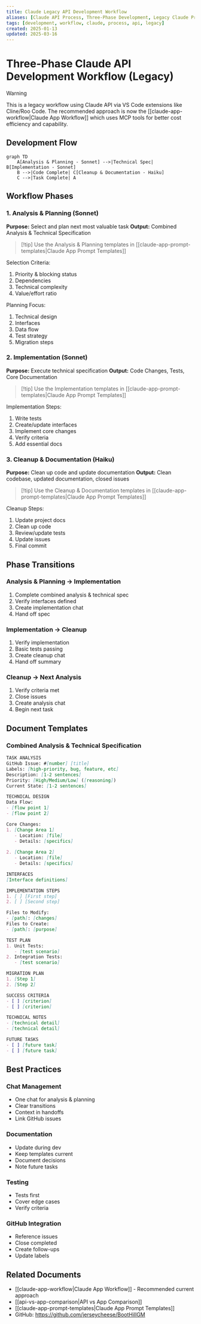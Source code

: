 ```yaml
---
title: Claude Legacy API Development Workflow
aliases: [Claude API Process, Three-Phase Development, Legacy Claude Process]
tags: [development, workflow, claude, process, api, legacy]
created: 2025-01-13
updated: 2025-03-16
---
```


# Three-Phase Claude API Development Workflow (Legacy)

> [!warning] 
> This is a legacy workflow using Claude API via VS Code extensions like Cline/Roo Code. The recommended approach is now the [[claude-app-workflow|Claude App Workflow]] which uses MCP tools for better cost efficiency and capability.

## Development Flow
```mermaid
graph TD
    A[Analysis & Planning - Sonnet] -->|Technical Spec| B[Implementation - Sonnet]
    B -->|Code Complete| C[Cleanup & Documentation - Haiku]
    C -->|Task Complete| A
```

## Workflow Phases

### 1. Analysis & Planning (Sonnet)
**Purpose:** Select and plan next most valuable task
**Output:** Combined Analysis & Technical Specification

> [!tip] Use the Analysis & Planning templates in [[claude-app-prompt-templates|Claude App Prompt Templates]]

Selection Criteria:
1. Priority & blocking status
2. Dependencies
3. Technical complexity
4. Value/effort ratio

Planning Focus:
1. Technical design
2. Interfaces
3. Data flow
4. Test strategy
5. Migration steps

### 2. Implementation (Sonnet)
**Purpose:** Execute technical specification
**Output:** Code Changes, Tests, Core Documentation

> [!tip] Use the Implementation templates in [[claude-app-prompt-templates|Claude App Prompt Templates]]

Implementation Steps:
1. Write tests
2. Create/update interfaces
3. Implement core changes
4. Verify criteria
5. Add essential docs

### 3. Cleanup & Documentation (Haiku)
**Purpose:** Clean up code and update documentation
**Output:** Clean codebase, updated documentation, closed issues

> [!tip] Use the Cleanup & Documentation templates in [[claude-app-prompt-templates|Claude App Prompt Templates]]

Cleanup Steps:
1. Update project docs
2. Clean up code
3. Review/update tests
4. Update issues
5. Final commit

## Phase Transitions

### Analysis & Planning → Implementation
1. Complete combined analysis & technical spec
2. Verify interfaces defined
3. Create implementation chat
4. Hand off spec

### Implementation → Cleanup
1. Verify implementation
2. Basic tests passing
3. Create cleanup chat
4. Hand off summary

### Cleanup → Next Analysis
1. Verify criteria met
2. Close issues
3. Create analysis chat
4. Begin next task

## Document Templates

### Combined Analysis & Technical Specification
```markdown
TASK ANALYSIS
GitHub Issue: #[number] [title]
Labels: [high-priority, bug, feature, etc]
Description: [1-2 sentences]
Priority: [High/Medium/Low] ([reasoning])
Current State: [1-2 sentences]

TECHNICAL DESIGN
Data Flow:
- [flow point 1]
- [flow point 2]

Core Changes:
1. [Change Area 1]
   - Location: [file]
   - Details: [specifics]
   
2. [Change Area 2]
   - Location: [file]
   - Details: [specifics]

INTERFACES
[Interface definitions]

IMPLEMENTATION STEPS
1. [ ] [First step]
2. [ ] [Second step]

Files to Modify:
- [path]: [changes]
Files to Create:
- [path]: [purpose]

TEST PLAN
1. Unit Tests:
   - [test scenario]
2. Integration Tests:
   - [test scenario]

MIGRATION PLAN
1. [Step 1]
2. [Step 2]

SUCCESS CRITERIA
- [ ] [criterion]
- [ ] [criterion]

TECHNICAL NOTES
- [technical detail]
- [technical detail]

FUTURE TASKS
- [ ] [future task]
- [ ] [future task]
```

## Best Practices

### Chat Management
- One chat for analysis & planning
- Clear transitions
- Context in handoffs
- Link GitHub issues

### Documentation
- Update during dev
- Keep templates current
- Document decisions
- Note future tasks

### Testing
- Tests first
- Cover edge cases
- Verify criteria

### GitHub Integration
- Reference issues
- Close completed
- Create follow-ups
- Update labels

## Related Documents
- [[claude-app-workflow|Claude App Workflow]] - Recommended current approach
- [[api-vs-app-comparison|API vs App Comparison]]
- [[claude-app-prompt-templates|Claude App Prompt Templates]]
- GitHub: https://github.com/jerseycheese/BootHillGM
